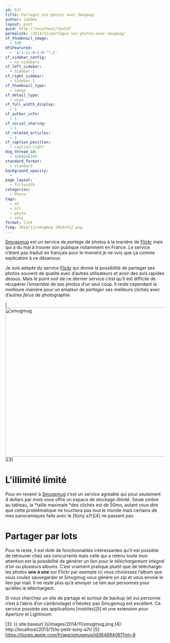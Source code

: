 ```yaml
---
id: 537
title: Partagez vos photos avec Smugmug
author: iSebmo
layout: post
guid: http://localhost/?p=537
permalink: /2014/11/partagez-vos-photos-avec-smugmug/
sf_thumbnail_image:
  - 539
dfiFeatured:
  - 'a:1:{i:0;s:0:"";}'
sf_sidebar_config:
  - no-sidebars
sf_left_sidebar:
  - Sidebar-1
sf_right_sidebar:
  - Sidebar-1
sf_thumbnail_type:
  - image
sf_detail_type:
  - none
sf_full_width_display:
  - 1
sf_author_info:
  - 1
sf_social_sharing:
  - 1
sf_related_articles:
  - 1
sf_caption_position:
  - caption-right
dsq_thread_id:
  - 3204616349
standard_format:
  - standard
background_opacity:
  - 
page_layout:
  - fullwidth
categories:
  - Photo
tags:
  - a7
  - a7r
  - photo
  - sony
format: link
fimg: 2014/11/smugmug-1024x512.png
---
```

[Smugsmug][1] est un service de *partage* de photos à la manière de [Flickr][2] mais qui a du mal à trouver son publique notamment en France. Le service n’étant pas traduit en français pour le moment je ne vois que ça comme explication à ce désamour.

Je suis adepte du service [Flickr][2] qui donne la possibilité de partager ses photos souvent de qualité avec d’autres utilisateurs et avoir des avis rapides dessus. Mais le point *noir* de ce dernier service c’est qu’il est difficile de récupérer *l’ensemble* de ses photos d’un seul coup. Il reste cependant la meilleure manière pour un amateur de *partager* ses meilleurs clichés avec d’autres *férus* de photographie.

[<img class="aligncenter size-large wp-image-540" src="{{ site.baseurl }}/images/2014/11/smugmug-1024x512.png" alt="smugmug" width="940" height="470" />][3]

# L’illimité limité

Pour en revenir à [Smugsmug][1] c’est un service agréable qui pour seulement 4 dollars par mois vous offre un espace de stockage *illimité*. Seule ombre au tableau, la *taille maximale *des clichés est de 50mo, autant vous dire que cette problématique ne touchera pas tout le monde mais certains de mes panoramiques faits avec le [Sony a7r][4] ne passent pas.

# Partager par lots

Pour le reste, il est doté de fonctionnalités intéressantes qu’il est possible de retrouver chez ses concurrents mais celle qui a retenu toute mon attention est la possibilité de générer un *lien pour le téléchargement intégral* d’un ou plusieurs albums. C’est vraiment pratique plutôt que de télécharger les photos **une à une** sur Flickr par exemple ici vous choisissez l’album que vous voulez sauvegarder et Smugmug vous génère un zip et vous envoie le lien par mail. Il ne reste plus qu’à envoyer ce lien aux personnes pour qu’elles le téléchargent.

Si vous cherchez un site de partage et surtout de backup (et oui personne n’est à l’abris d’un cambriolage) n’hésitez pas Smugsmug est excellent. Ce service possède ses applications [mobiles][5] et une extension pour Aperture et Lightroom.

 [1]: http://smugmug.com
 [2]: https://www.flickr.com/photos/isebmo/
 [3]: {{ site.baseurl }}/images/2014/11/smugmug.png
 [4]: http://localhost/2013/11/le-petit-sony-a7r/
 [5]: https://itunes.apple.com/fr/app/smugmug/id364894061?mt=8